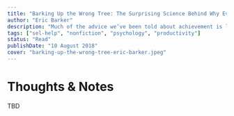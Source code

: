 ```yaml
---
title: "Barking Up the Wrong Tree: The Surprising Science Behind Why Everything You Know About Success Is (Mostly) Wrong"
author: "Eric Barker"
description: "Much of the advice we’ve been told about achievement is logical, earnest…and downright wrong. In Barking Up the Wrong Tree, Eric Barker reveals the extraordinary science behind what actually determines success and most importantly, how anyone can achieve it."
tags: ["sel-help", "nonfiction", "psychology", "productivity"]
status: "Read"
publishDate: "10 August 2018"
cover: "barking-up-the-wrong-tree-eric-barker.jpeg"
---
```


# Thoughts & Notes

TBD

